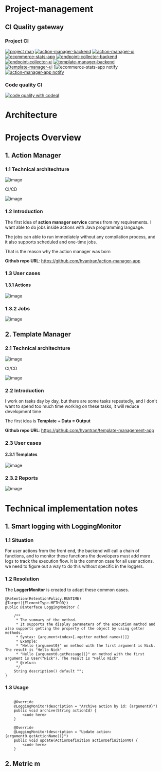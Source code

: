 # Project-management

## CI Quality gateway
### Project CI
[![project man](https://github.com/hvantran/project-management/actions/workflows/workflow.yaml/badge.svg)](https://github.com/hvantran/project-management/actions/workflows/workflow.yaml)
[![action-manager-backend](https://github.com/hvantran/project-management/actions/workflows/action-manager-backend-ci.yaml/badge.svg)](https://github.com/hvantran/project-management/actions/workflows/action-manager-backend-ci.yaml)
[![action-manager-ui](https://github.com/hvantran/project-management/actions/workflows/action-manager-ui-ci.yaml/badge.svg)](https://github.com/hvantran/project-management/actions/workflows/action-manager-ui-ci.yaml)
[![ecommerce-stats-app](https://github.com/hvantran/project-management/actions/workflows/ecommerce-stats-app-ci.yaml/badge.svg)](https://github.com/hvantran/project-management/actions/workflows/ecommerce-stats-app-ci.yaml)
[![endpoint-collector-backend](https://github.com/hvantran/project-management/actions/workflows/endpoint-collector-backend-ci.yaml/badge.svg)](https://github.com/hvantran/project-management/actions/workflows/endpoint-collector-backend-ci.yaml)
[![endpoint-collector-ui](https://github.com/hvantran/project-management/actions/workflows/endpoint-collector-ui-ci.yaml/badge.svg)](https://github.com/hvantran/project-management/actions/workflows/endpoint-collector-ui-ci.yaml)
[![template-manager-backend](https://github.com/hvantran/project-management/actions/workflows/template-manager-backend-ci.yaml/badge.svg)](https://github.com/hvantran/project-management/actions/workflows/template-manager-backend-ci.yaml)
[![template-manager-ui](https://github.com/hvantran/project-management/actions/workflows/template-manager-ui-ci.yaml/badge.svg)](https://github.com/hvantran/project-management/actions/workflows/template-manager-ui-ci.yaml)
[![[ecommerce-stats-app notify](https://github.com/hvantran/ecommerce-stats-app/actions/workflows/notify-parent-ci.yaml/badge.svg)](https://github.com/hvantran/ecommerce-stats-app/actions/workflows/notify-parent-ci.yaml)
[![action-manager-app notify](https://github.com/hvantran/template-management-app/actions/workflows/notify-parent-ci.yaml/badge.svg)](https://github.com/hvantran/template-management-app/actions/workflows/notify-parent-ci.yaml)
### Code quality CI
[![code quality with codeql](https://github.com/hvantran/project-management/actions/workflows/code-security-and-analysis-with-codeql.yml/badge.svg)](https://github.com/hvantran/project-management/actions/workflows/code-security-and-analysis-with-codeql.yml)
# Architecture
<TBD>

# Projects Overview

## 1. Action Manager

### 1.1 Technical architechture

![image](https://github.com/hvantran/project-management/assets/17746024/eb5e4b1f-c936-40aa-920b-b281dd2c03d5)

CI/CD

![image](https://github.com/hvantran/project-management/assets/17746024/f7b687b4-aa69-4aec-bafd-c038f01b7482)


### 1.2 Introduction

The first idea of **action manager service** comes from my requirements. I want able to do jobs inside actions with Java programming language.

The jobs can able to run immediately without any compilation process, and it also supports scheduled and one-time jobs.

That is the reason why the action manager was born

**Github repo URL**: https://github.com/hvantran/action-manager-app

### 1.3 User cases

#### 1.3.1 Actions

![image](https://github.com/hvantran/project-management/assets/17746024/f09ab4ff-6acf-4055-8643-302545607b8d)

### 1.3.2 Jobs

![image](https://github.com/hvantran/project-management/assets/17746024/e8963478-1da0-4eda-bf40-f635ecb6fd93)


## 2. Template Manager

### 2.1 Technical architechture

![image](https://github.com/hvantran/project-management/assets/17746024/9c910f52-0dfa-4105-95d9-e234fd851e44)


CI/CD

![image](https://github.com/hvantran/project-management/assets/17746024/7d189b11-1bd6-422f-8ffb-5b46474e485c)


### 2.2 Introduction

I work on tasks day by day, but there are some tasks repeatedly, and I don't want to spend too much time working on these tasks, it will reduce development time

The first idea is **Template + Data = Output**

**Github repo URL**: https://github.com/hvantran/template-management-app

### 2.3 User cases

#### 2.3.1 Templates

![image](https://github.com/hvantran/project-management/assets/17746024/009b342a-c748-49b2-bdb0-0f1b1cc736a9)


### 2.3.2 Reports

![image](https://github.com/hvantran/project-management/assets/17746024/79d9674d-2db8-4653-ab30-bdc92c29d6a8)




# Technical implementation notes
  
## 1. Smart logging with LoggingMonitor

### 1.1 Situation

For user actions from the front end, the backend will call a chain of functions, and to monitor these functions the developers must add more logs to track the execution flow. It is the common case for all user actions, we need to figure out a way to do this without specific in the loggers. 

### 1.2 Resolution

The **LoggerMonitor** is created to adapt these common cases.
```
@Retention(RetentionPolicy.RUNTIME)
@Target({ElementType.METHOD})
public @interface LoggingMonitor {

    /**
     * The summary of the method.
     * It supports the display parameters of the execution method and also supports getting the property of the object by using getter methods.
     * Syntax: {argument<index>[.<getter method name>()]}
     * Example:
     * "Hello {argument0}" on method with the first argument is Nick. The result is "Hello Nick"
     * "Hello {argument0.getMessage()}" on method with the first argument is User("Nick"). The result is "Hello Nick"
     * @return
     */
    String description() default "";
}
```

### 1.3 Usage
```

    @Override
    @LoggingMonitor(description = "Archive action by id: {argument0}")
    public void archive(String actionId) {
        <code here>
    }

    @Override
    @LoggingMonitor(description = "Update action: {argument0.getActionName()}")
    public void update(ActionDefinition actionDefinitionVO) {
        <code here>
    }
```

## 2. Metric m


